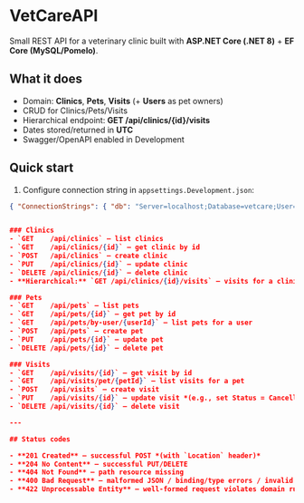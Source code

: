 
# VetCareAPI

Small REST API for a veterinary clinic built with **ASP.NET Core (.NET 8)** + **EF Core (MySQL/Pomelo)**.

## What it does
- Domain: **Clinics**, **Pets**, **Visits** (+ **Users** as pet owners)
- CRUD for Clinics/Pets/Visits
- Hierarchical endpoint: **GET /api/clinics/{id}/visits**
- Dates stored/returned in **UTC**
- Swagger/OpenAPI enabled in Development

## Quick start
1) Configure connection string in `appsettings.Development.json`:
```json
{ "ConnectionStrings": { "db": "Server=localhost;Database=vetcare;User=root;Password=;" } }


### Clinics
- `GET    /api/clinics` — list clinics
- `GET    /api/clinics/{id}` — get clinic by id
- `POST   /api/clinics` — create clinic
- `PUT    /api/clinics/{id}` — update clinic
- `DELETE /api/clinics/{id}` — delete clinic
- **Hierarchical:** `GET /api/clinics/{id}/visits` — visits for a clinic *(404 if clinic not found)*

### Pets
- `GET    /api/pets` — list pets
- `GET    /api/pets/{id}` — get pet by id
- `GET    /api/pets/by-user/{userId}` — list pets for a user
- `POST   /api/pets` — create pet
- `PUT    /api/pets/{id}` — update pet
- `DELETE /api/pets/{id}` — delete pet

### Visits
- `GET    /api/visits/{id}` — get visit by id
- `GET    /api/visits/pet/{petId}` — list visits for a pet
- `POST   /api/visits` — create visit
- `PUT    /api/visits/{id}` — update visit *(e.g., set Status = Cancelled)*
- `DELETE /api/visits/{id}` — delete visit

---

## Status codes

- **201 Created** — successful POST *(with `Location` header)*
- **204 No Content** — successful PUT/DELETE
- **404 Not Found** — path resource missing
- **400 Bad Request** — malformed JSON / binding/type errors / invalid model *(default `[ApiController]`)*
- **422 Unprocessable Entity** — well-formed request violates domain rules *(e.g., `EndsAt <= StartsAt`, unknown `ClinicId`/`PetId`)*

